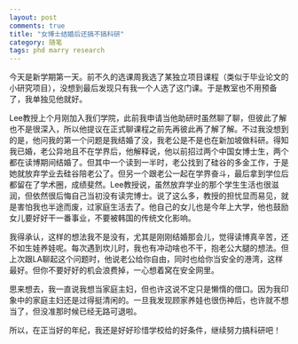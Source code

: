 ```yaml
---
layout: post
comments: true
title: "女博士结婚后还搞不搞科研"
category: 随笔
tags: phd marry research
---
```


今天是新学期第一天。前不久的选课周我选了某独立项目课程（类似于毕业论文的小研究项目），没想到最后发现只有我一个人选了这门课。于是教室也不用预备了，我单独见他就好。

Lee教授上个月刚加入我们学院，此前我申请当他助研时虽然聊了聊，但彼此了解也不是很深入，所以他提议在正式聊课程之前先再彼此再了解了解。不过我没想到的是，他问我的第一个问题是我结婚了没，我老公是不是也在新加坡做科研。得知我已婚，老公异地且不在学界后，他解释说，他以前招过两个中国女博士生，两个都在读博期间结婚了。但其中一个读到一半时，老公找到了硅谷的多金工作，于是她就放弃学业去硅谷陪老公了。但另一个跟老公一起在学界奋斗，最后拿到学位后都留在了学术圈，成绩斐然。Lee教授说，虽然放弃学业的那个学生生活也很滋润，但依然很后悔自己当初没有读完博士。说了这么多，教授的担忧显而易见，就是害怕我也半途而废，过家庭生活去了。他自己的女儿也是今年上大学，他也鼓励女儿要好好干一番事业，不要被韩国的传统文化影响。

我得承认，这样的想法我不是没有，尤其是刚刚结婚那会儿，觉得读博真辛苦，还不如生娃养娃呢。每次遇到坎儿时，我也有冲动啥也不干，抱老公大腿的想法。但上次跟LA聊起这个问题时，他说老公给你自由，同时也给你当安全的港湾，这样最好。但你不要好好的机会浪费掉，一心想着窝在安全网里。

思来想去，我一直说我想当家庭主妇，但也许这说不定只是懒惰的借口。因为我印象中的家庭主妇还是过得挺清闲的。一旦我发现顾家养娃也很伤神后，也许就不想当了，但没准那时候已经无路可退啦。

所以，在正当好的年纪，我还是好好珍惜学校给的好条件，继续努力搞科研吧！

